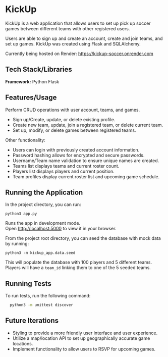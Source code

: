
# KickUp

KickUp is a web application that allows users to set up pick up soccer games between different teams with other registered users. 

Users are able to sign up and create an account, create and join teams, and set up games. KickUp was created using Flask and SQLAlchemy. 

Currently being hosted on Render:
https://kickup-soccer.onrender.com
## Tech Stack/Libraries

**Framework:** Python Flask



## Features/Usage

Perform CRUD operations with user account, teams, and games. 
- Sign up/Create, update, or delete existing profile.
- Create new team, update, join a registered team, or delete current team.
- Set up, modify, or delete games between registered teams.

Other functionality:
- Users can login with previously created account information.
- Password hashing allows for encrypted and secure passwords. 
- Username/Team name validation to ensure unique names are created.
- Teams list displays teams and current roster count.
- Players list displays players and current position.
- Team profiles display current roster list and upcoming game schedule. 




## Running the Application
In the project directory, you can run:

`python3 app.py`

Runs the app in development mode.\
Open [http://localhost:5000](http://localhost:5000) to view it in your browser.

From the project root directory, you can seed the database with mock data by running:

`python3 -m kickup_app.data.seed`

This will populate the database with 100 players and 5 different teams. Players will have a `team_id` linking them to one of the 5 seeded teams.

## Running Tests

To run tests, run the following command:

```bash
  python3 -m unittest discover
```

## Future Iterations

- Styling to provide a more friendly user interface and user experience.
- Utilize a map/location API to set up geographically accurate game locations.
- Implement functionality to allow users to RSVP for upcoming games.
